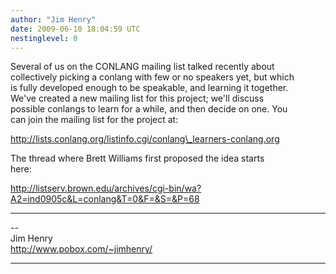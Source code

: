 ```yaml
---
author: "Jim Henry"
date: 2009-06-10 18:04:59 UTC
nestinglevel: 0
---
```

Several of us on the CONLANG mailing list talked recently about  
collectively picking a conlang with few or no speakers yet, but which  
is fully developed enough to be speakable, and learning it together.  
We've created a new mailing list for this project; we'll discuss  
possible conlangs to learn for a while, and then decide on one. You  
can join the mailing list for the project at:  
  
http://lists.conlang.org/listinfo.cgi/conlang\_learners-conlang.org  
  
The thread where Brett Williams first proposed the idea starts  
here:  
  
http://listserv.brown.edu/archives/cgi-bin/wa?A2=ind0905c&L=conlang&T=0&F=&S=&P=68  

***

\--  
Jim Henry  
http://www.pobox.com/~jimhenry/  


***
